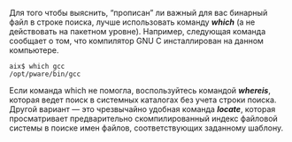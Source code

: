 Для того чтобы выяснить, “прописан” ли важный для вас бинарный
файл в строке поиска, лучше использовать команду ***which*** (а не действовать на пакетном уровне). Например, следующая команда сообщает о том, что компилятор GNU С
инсталлирован на данном компьютере.
```
aix$ which gcc
/opt/pware/bin/gcc
```
Если команда which не помогла, воспользуйтесь командой ***whereis***, которая ведет
поиск в системных каталогах без учета строки поиска. Другой вариант — это чрезвычайно удобная команда ***locate***, которая просматривает предварительно скомпилированный индекс файловой системы в поиске имен файлов, соответствующих заданному
шаблону.
